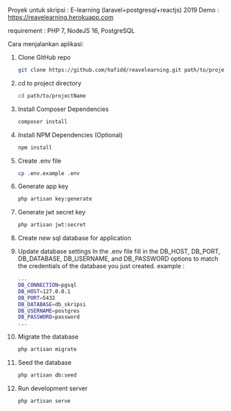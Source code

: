 Proyek untuk skripsi : E-learning (laravel+postgresql+reactjs) 
2019
Demo : https://reavelearning.herokuapp.com

requirement : PHP 7, NodeJS 16, PostgreSQL

Cara menjalankan aplikasi:

1. Clone GitHub repo
    ```sh
    git clone https://github.com/hafidd/reavelearning.git path/to/projectName
    ```

2. cd to project directory
    ```sh
    cd path/to/projectName
    ```

3. Install Composer Dependencies
    ```sh
    composer install
    ```
    
4. Install NPM Dependencies (Optional)
    ```sh
    npm install
    ```

5. Create .env file
    ```sh
    cp .env.example .env
    ```
    
6. Generate app key
    ```sh
    php artisan key:generate
    ```

7. Generate jwt secret key
    ```sh
    php artisan jwt:secret
    ```

8. Create new sql database for application

9. Update database settings
    In the .env file fill in the DB_HOST, DB_PORT, DB_DATABASE, DB_USERNAME, and DB_PASSWORD options to match the credentials of the database you just created.
    example :
    ```sh
    ...
    DB_CONNECTION=pgsql
    DB_HOST=127.0.0.1
    DB_PORT=5432
    DB_DATABASE=db_skripsi
    DB_USERNAME=postgres
    DB_PASSWORD=password
    ...
    ```

10. Migrate the database
    ```sh
    php artisan migrate
    ```
    
11. Seed the database
    ```sh    
    php artisan db:seed
    ```
    
12. Run development server
    ```sh
    php artisan serve
    ```